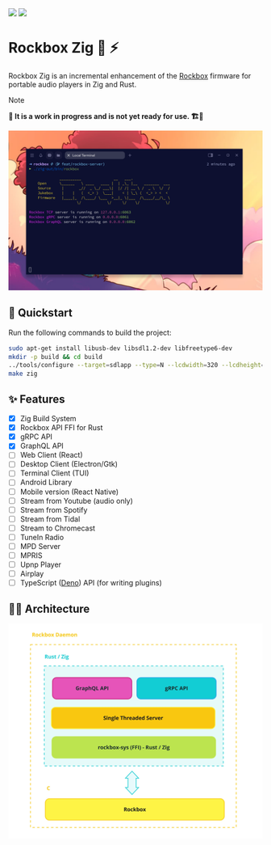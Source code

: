 <div>
  <img src="https://www.rockbox.org/rockbox400.png" />
  <img src="https://ziglang.org/ziggy.svg" height="150"/>
</div>

# Rockbox Zig 🎵 ⚡

Rockbox Zig is an incremental enhancement of the [Rockbox](https://www.rockbox.org) firmware for portable audio players in Zig and Rust.

> [!NOTE]
**🐲 It is a work in progress and is not yet ready for use. 🏗️🚧**

![Preview](./docs/preview.png)

## 🚀 Quickstart

Run the following commands to build the project:

```sh
sudo apt-get install libusb-dev libsdl1.2-dev libfreetype6-dev
mkdir -p build && cd build
../tools/configure --target=sdlapp --type=N --lcdwidth=320 --lcdheight=240 --prefix=$HOME/.local
make zig
```

## ✨ Features

- [x] Zig Build System
- [x] Rockbox API FFI for Rust
- [x] gRPC API
- [x] GraphQL API
- [ ] Web Client (React)
- [ ] Desktop Client (Electron/Gtk)
- [ ] Terminal Client (TUI)
- [ ] Android Library
- [ ] Mobile version (React Native)
- [ ] Stream from Youtube (audio only)
- [ ] Stream from Spotify
- [ ] Stream from Tidal
- [ ] Stream to Chromecast
- [ ] TuneIn Radio
- [ ] MPD Server
- [ ] MPRIS
- [ ] Upnp Player
- [ ] Airplay
- [ ] TypeScript ([Deno](https://deno.com)) API (for writing plugins)

## 🧑‍🔬 Architecture

![architecture](./docs/rockbox-server-architecture.jpg)
  
